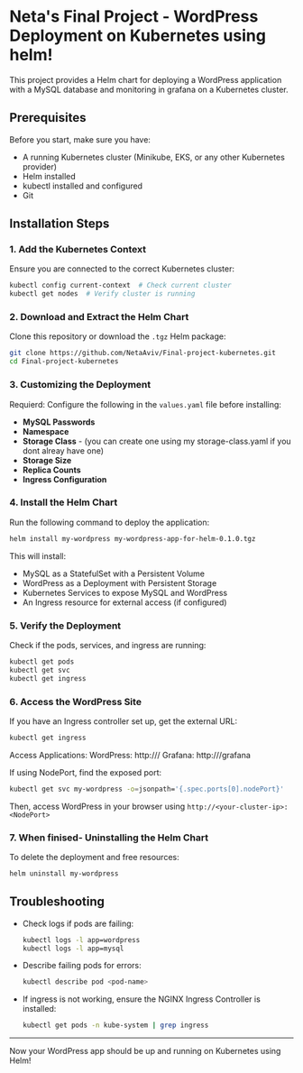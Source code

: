 # Neta's Final Project - WordPress Deployment on Kubernetes using helm!

This project provides a Helm chart for deploying a WordPress application with a MySQL database and monitoring in grafana on a Kubernetes cluster.

## Prerequisites

Before you start, make sure you have:
- A running Kubernetes cluster (Minikube, EKS, or any other Kubernetes provider)
- Helm installed
- kubectl installed and configured
- Git
  
## Installation Steps

### 1. Add the Kubernetes Context
Ensure you are connected to the correct Kubernetes cluster:

```sh
kubectl config current-context  # Check current cluster
kubectl get nodes  # Verify cluster is running
```

### 2. Download and Extract the Helm Chart

Clone this repository or download the `.tgz` Helm package:

```sh
git clone https://github.com/NetaAviv/Final-project-kubernetes.git
cd Final-project-kubernetes
```
### 3. Customizing the Deployment

Requierd: Configure the following in the `values.yaml` file before installing:
- **MySQL Passwords**
- **Namespace**
- **Storage Class** - (you can create one using my storage-class.yaml if you dont alreay have one)
- **Storage Size**
- **Replica Counts**
- **Ingress Configuration**


### 4. Install the Helm Chart

Run the following command to deploy the application:

```sh
helm install my-wordpress my-wordpress-app-for-helm-0.1.0.tgz
```

This will install:
- MySQL as a StatefulSet with a Persistent Volume
- WordPress as a Deployment with Persistent Storage
- Kubernetes Services to expose MySQL and WordPress
- An Ingress resource for external access (if configured)

### 5. Verify the Deployment

Check if the pods, services, and ingress are running:

```sh
kubectl get pods
kubectl get svc
kubectl get ingress
```

### 6. Access the WordPress Site

If you have an Ingress controller set up, get the external URL:

```sh
kubectl get ingress
```
Access Applications:
WordPress: http://<url>/
Grafana: http://<url>/grafana

If using NodePort, find the exposed port:

```sh
kubectl get svc my-wordpress -o=jsonpath='{.spec.ports[0].nodePort}'
```

Then, access WordPress in your browser using `http://<your-cluster-ip>:<NodePort>`

### 7. When finised- Uninstalling the Helm Chart

To delete the deployment and free resources:

```sh
helm uninstall my-wordpress
```


## Troubleshooting

- Check logs if pods are failing:
  ```sh
  kubectl logs -l app=wordpress
  kubectl logs -l app=mysql
  ```
- Describe failing pods for errors:
  ```sh
  kubectl describe pod <pod-name>
  ```
- If ingress is not working, ensure the NGINX Ingress Controller is installed:
  ```sh
  kubectl get pods -n kube-system | grep ingress
  ```

---

Now your WordPress app should be up and running on Kubernetes using Helm! 

